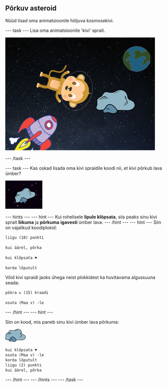 ## Põrkuv asteroid

Nüüd lisad oma animatsioonile hõljuva kosmosekivi.

\--- task \--- Lisa oma animatsioonile 'kivi' sprait.

![Kivi spraidi lisamine](images/space-rock-sprite.png)

\--- /task \---

\--- task \--- Kas oskad lisada oma kivi spraidile koodi nii, et kivi põrkub lava ümber?

![Põrkuva kivi testimine](images/space-bounce-test.png)

\--- hints \--- \--- hint \--- Kui rohelisele **lipule klõpsata**, siis peaks sinu kivi sprait **liikuma** ja **põrkuma** **igavesti** ümber lava. \--- /hint \--- \--- hint \--- Siin on vajalikud koodiplokid:

```blocks3
liigu (10) punkti

kui äärel, põrka

kui klõpsata ⚑

korda lõputult
```

Võid kivi spraidi jaoks ühega neist plokkidest ka huvitavama algussuuna seada:

```blocks3
pööra ↻ (15) kraadi

osuta (Maa v) -le
```

\--- /hint \--- \--- hint \---

Siin on kood, mis paneb sinu kivi ümber lava põrkuma:

![Kivi sprait](images/sprite-rock.png)

```blocks3
kui klõpsata ⚑
osuta (Maa v) -le
korda lõputult 
liigu (2) punkti
kui äärel, põrka
```

\--- /hint \--- \--- /hints \--- \--- /task \---